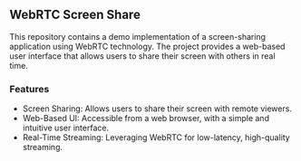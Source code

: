 ## WebRTC Screen Share
This repository contains a demo implementation of a screen-sharing application using WebRTC technology. The project provides a web-based user interface that allows users to share their screen with others in real time.

### Features
* Screen Sharing: Allows users to share their screen with remote viewers.
* Web-Based UI: Accessible from a web browser, with a simple and intuitive user interface.
* Real-Time Streaming: Leveraging WebRTC for low-latency, high-quality streaming.

